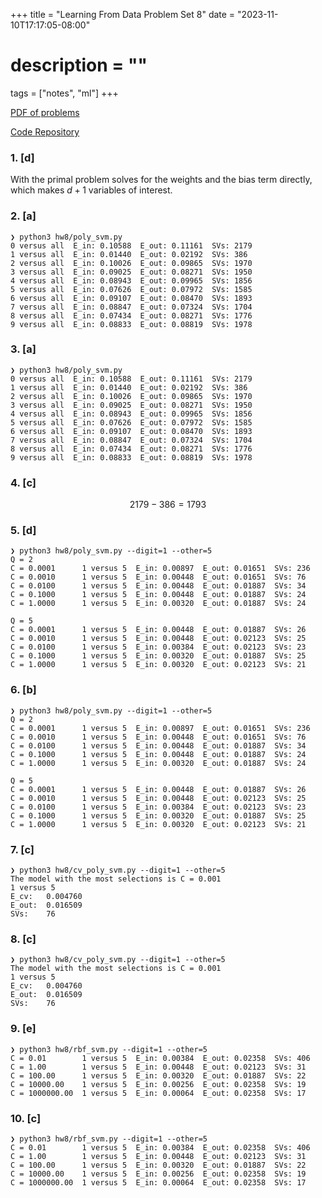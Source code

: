 +++
title = "Learning From Data Problem Set 8"
date = "2023-11-10T17:17:05-08:00"
# description = ""

tags = ["notes", "ml"]
+++

[PDF of problems](https://work.caltech.edu/homework/hw8.pdf)

[Code Repository](https://github.com/lienzhuzhu/lfd)


<h3>
1. [d]
</h3>

With the primal problem solves for the weights and the bias term directly, which makes $d+1$ variables of interest.


<h3>
2. [a]
</h3>

```
❯ python3 hw8/poly_svm.py
0 versus all  E_in: 0.10588  E_out: 0.11161  SVs: 2179
1 versus all  E_in: 0.01440  E_out: 0.02192  SVs: 386
2 versus all  E_in: 0.10026  E_out: 0.09865  SVs: 1970
3 versus all  E_in: 0.09025  E_out: 0.08271  SVs: 1950
4 versus all  E_in: 0.08943  E_out: 0.09965  SVs: 1856
5 versus all  E_in: 0.07626  E_out: 0.07972  SVs: 1585
6 versus all  E_in: 0.09107  E_out: 0.08470  SVs: 1893
7 versus all  E_in: 0.08847  E_out: 0.07324  SVs: 1704
8 versus all  E_in: 0.07434  E_out: 0.08271  SVs: 1776
9 versus all  E_in: 0.08833  E_out: 0.08819  SVs: 1978
```


<h3>
3. [a]
</h3>

```
❯ python3 hw8/poly_svm.py
0 versus all  E_in: 0.10588  E_out: 0.11161  SVs: 2179
1 versus all  E_in: 0.01440  E_out: 0.02192  SVs: 386
2 versus all  E_in: 0.10026  E_out: 0.09865  SVs: 1970
3 versus all  E_in: 0.09025  E_out: 0.08271  SVs: 1950
4 versus all  E_in: 0.08943  E_out: 0.09965  SVs: 1856
5 versus all  E_in: 0.07626  E_out: 0.07972  SVs: 1585
6 versus all  E_in: 0.09107  E_out: 0.08470  SVs: 1893
7 versus all  E_in: 0.08847  E_out: 0.07324  SVs: 1704
8 versus all  E_in: 0.07434  E_out: 0.08271  SVs: 1776
9 versus all  E_in: 0.08833  E_out: 0.08819  SVs: 1978
```


<h3>
4. [c]
</h3>

$$
2179 - 386 = 1793
$$


<h3>
5. [d]
</h3>

```
❯ python3 hw8/poly_svm.py --digit=1 --other=5
Q = 2
C = 0.0001      1 versus 5  E_in: 0.00897  E_out: 0.01651  SVs: 236
C = 0.0010      1 versus 5  E_in: 0.00448  E_out: 0.01651  SVs: 76
C = 0.0100      1 versus 5  E_in: 0.00448  E_out: 0.01887  SVs: 34
C = 0.1000      1 versus 5  E_in: 0.00448  E_out: 0.01887  SVs: 24
C = 1.0000      1 versus 5  E_in: 0.00320  E_out: 0.01887  SVs: 24

Q = 5
C = 0.0001      1 versus 5  E_in: 0.00448  E_out: 0.01887  SVs: 26
C = 0.0010      1 versus 5  E_in: 0.00448  E_out: 0.02123  SVs: 25
C = 0.0100      1 versus 5  E_in: 0.00384  E_out: 0.02123  SVs: 23
C = 0.1000      1 versus 5  E_in: 0.00320  E_out: 0.01887  SVs: 25
C = 1.0000      1 versus 5  E_in: 0.00320  E_out: 0.02123  SVs: 21
```


<h3>
6. [b]
</h3>

```
❯ python3 hw8/poly_svm.py --digit=1 --other=5
Q = 2
C = 0.0001      1 versus 5  E_in: 0.00897  E_out: 0.01651  SVs: 236
C = 0.0010      1 versus 5  E_in: 0.00448  E_out: 0.01651  SVs: 76
C = 0.0100      1 versus 5  E_in: 0.00448  E_out: 0.01887  SVs: 34
C = 0.1000      1 versus 5  E_in: 0.00448  E_out: 0.01887  SVs: 24
C = 1.0000      1 versus 5  E_in: 0.00320  E_out: 0.01887  SVs: 24

Q = 5
C = 0.0001      1 versus 5  E_in: 0.00448  E_out: 0.01887  SVs: 26
C = 0.0010      1 versus 5  E_in: 0.00448  E_out: 0.02123  SVs: 25
C = 0.0100      1 versus 5  E_in: 0.00384  E_out: 0.02123  SVs: 23
C = 0.1000      1 versus 5  E_in: 0.00320  E_out: 0.01887  SVs: 25
C = 1.0000      1 versus 5  E_in: 0.00320  E_out: 0.02123  SVs: 21
```


<h3>
7. [c]
</h3>

```
❯ python3 hw8/cv_poly_svm.py --digit=1 --other=5
The model with the most selections is C = 0.001
1 versus 5
E_cv:   0.004760
E_out:  0.016509
SVs:    76
```


<h3>
8. [c]
</h3>

```
❯ python3 hw8/cv_poly_svm.py --digit=1 --other=5
The model with the most selections is C = 0.001
1 versus 5
E_cv:   0.004760
E_out:  0.016509
SVs:    76
```


<h3>
9. [e]
</h3>

```
❯ python3 hw8/rbf_svm.py --digit=1 --other=5
C = 0.01        1 versus 5  E_in: 0.00384  E_out: 0.02358  SVs: 406
C = 1.00        1 versus 5  E_in: 0.00448  E_out: 0.02123  SVs: 31
C = 100.00      1 versus 5  E_in: 0.00320  E_out: 0.01887  SVs: 22
C = 10000.00    1 versus 5  E_in: 0.00256  E_out: 0.02358  SVs: 19
C = 1000000.00  1 versus 5  E_in: 0.00064  E_out: 0.02358  SVs: 17
```


<h3>
10. [c]
</h3>

```
❯ python3 hw8/rbf_svm.py --digit=1 --other=5
C = 0.01        1 versus 5  E_in: 0.00384  E_out: 0.02358  SVs: 406
C = 1.00        1 versus 5  E_in: 0.00448  E_out: 0.02123  SVs: 31
C = 100.00      1 versus 5  E_in: 0.00320  E_out: 0.01887  SVs: 22
C = 10000.00    1 versus 5  E_in: 0.00256  E_out: 0.02358  SVs: 19
C = 1000000.00  1 versus 5  E_in: 0.00064  E_out: 0.02358  SVs: 17
```
